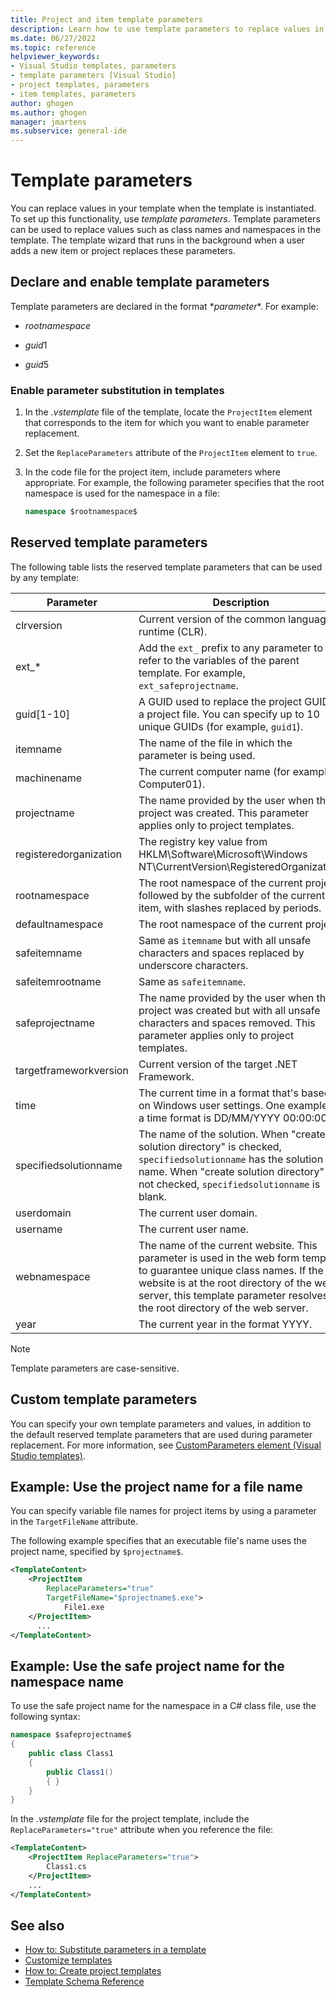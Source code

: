 ```yaml
---
title: Project and item template parameters
description: Learn how to use template parameters to replace values in your template when the template is instantiated.
ms.date: 06/27/2022
ms.topic: reference
helpviewer_keywords:
- Visual Studio templates, parameters
- template parameters [Visual Studio]
- project templates, parameters
- item templates, parameters
author: ghogen
ms.author: ghogen
manager: jmartens
ms.subservice: general-ide
---
```

# Template parameters

You can replace values in your template when the template is instantiated. To set up this functionality, use *template parameters*. Template parameters can be used to replace values such as class names and namespaces in the template. The template wizard that runs in the background when a user adds a new item or project replaces these parameters.

## Declare and enable template parameters

Template parameters are declared in the format $*parameter*$. For example:

- $rootnamespace$

- $guid1$

- $guid5$

### Enable parameter substitution in templates

1. In the *.vstemplate* file of the template, locate the `ProjectItem` element that corresponds to the item for which you want to enable parameter replacement.

1. Set the `ReplaceParameters` attribute of the `ProjectItem` element to `true`.

1. In the code file for the project item, include parameters where appropriate. For example, the following parameter specifies that the root namespace is used for the namespace in a file:

   ```csharp
   namespace $rootnamespace$
   ```

## Reserved template parameters

The following table lists the reserved template parameters that can be used by any template:

|Parameter|Description|
|---------------|-----------------|
|clrversion|Current version of the common language runtime (CLR).|
|ext_\*|Add the `ext_` prefix to any parameter to refer to the variables of the parent template. For example, `ext_safeprojectname`.|
|guid[1-10]|A GUID used to replace the project GUID in a project file. You can specify up to 10 unique GUIDs (for example, `guid1`).|
|itemname|The name of the file in which the parameter is being used.|
|machinename|The current computer name (for example, Computer01).|
|projectname|The name provided by the user when the project was created. This parameter applies only to project templates.|
|registeredorganization|The registry key value from HKLM\Software\Microsoft\Windows NT\CurrentVersion\RegisteredOrganization.|
|rootnamespace|The root namespace of the current project followed by the subfolder of the current item, with slashes replaced by periods.|
|defaultnamespace|The root namespace of the current project.|
|safeitemname|Same as `itemname` but with all unsafe characters and spaces replaced by underscore characters.|
|safeitemrootname|Same as `safeitemname`.|
|safeprojectname|The name provided by the user when the project was created but with all unsafe characters and spaces removed. This parameter applies only to project templates.|
|targetframeworkversion|Current version of the target .NET Framework.|
|time|The current time in a format that's based on Windows user settings. One example of a time format is DD/MM/YYYY 00:00:00. |
|specifiedsolutionname|The name of the solution. When "create solution directory" is checked, `specifiedsolutionname` has the solution name. When "create solution directory" is not checked, `specifiedsolutionname` is blank.|
|userdomain|The current user domain.|
|username|The current user name.|
|webnamespace|The name of the current website. This parameter is used in the web form template to guarantee unique class names. If the website is at the root directory of the web server, this template parameter resolves to the root directory of the web server.|
|year|The current year in the format YYYY.|

> [!NOTE]
> Template parameters are case-sensitive.

## Custom template parameters

You can specify your own template parameters and values, in addition to the default reserved template parameters that are used during parameter replacement. For more information, see [CustomParameters element (Visual Studio templates)](../extensibility/customparameters-element-visual-studio-templates.md).

## Example: Use the project name for a file name

You can specify variable file names for project items by using a parameter in the `TargetFileName` attribute.

The following example specifies that an executable file's name uses the project name, specified by `$projectname$`.

```xml
<TemplateContent>
    <ProjectItem
        ReplaceParameters="true"
        TargetFileName="$projectname$.exe">
            File1.exe
    </ProjectItem>
      ...
</TemplateContent>
```

## Example: Use the safe project name for the namespace name

To use the safe project name for the namespace in a C# class file, use the following syntax:

```csharp
namespace $safeprojectname$
{
    public class Class1
    {
        public Class1()
        { }
    }
}
```

In the *.vstemplate* file for the project template, include the `ReplaceParameters="true"` attribute when you reference the file:

```xml
<TemplateContent>
    <ProjectItem ReplaceParameters="true">
        Class1.cs
    </ProjectItem>
    ...
</TemplateContent>
```

## See also

- [How to: Substitute parameters in a template](how-to-substitute-parameters-in-a-template.md)
- [Customize templates](../ide/customizing-project-and-item-templates.md)
- [How to: Create project templates](../ide/how-to-create-project-templates.md)
- [Template Schema Reference](../extensibility/visual-studio-template-schema-reference.md)
